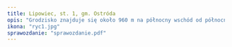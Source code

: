 ```yaml
---
title: Lipowiec, st. 1, gm. Ostróda
opis: "Grodzisko znajduje się około 960 m na północny wschód od północnego brzegu jeziora Lichtajny. Zajmuje ono całą powierzchnię cypla wchodzącego od zachodu w głęboki parów, którego dnem płynie rzeka Grabiczek. Obiekt ma kształt zbliżony do trójkąta równoramiennego o długości 80 cm i szerokości 20-40 m. Od strony północnej, wschodniej i południowej otoczony jest stromymi zboczami, które nadają wyjątkowy naturalny walor obronny stanowiska."
ikona: "ryc1.jpg"
sprawozdanie: "sprawozdanie.pdf"
---
```

